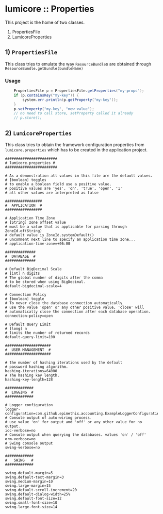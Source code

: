 # lumicore :: Properties

This project is the home of two classes.

1. PropertiesFile
1. LumicoreProperties

## 1) `PropertiesFile`

This class tries to emulate the way `ResourceBundle`s are obtained through `ResourceBundle.getBundle(bundleName)`

### Usage

```java
	PropertiesFile p = PropertiesFile.getProperties("my-props");
	if (p.containsKey("my-key")) {
		system.err.println(p.getProperty("my-key"));
	}
	p.setProperty("my-key", "new value");
	// no need to call store, setProperty called it already
	// p.store();
```

## 2) `LumicoreProperties`

This class tries to obtain the framework configuration properties from `lumicore.properties` which has to be created in the application project.

```properties
########################
# lumicore.properties #
########################

# As a demonstration all values in this file are the default values.
# [boolean] toggles
# to enable a boolean field use a positive value.
# positive values are 'yes', 'on', 'true', 'open', '1'
# all other values are interpreted as false

#################
#  APPLICATION  #
#################

# Application Time Zone
# [String] zone offset value
# must be a value that is applicable for parsing through ZoneId.of(String)
# default value is ZoneId.systemDefault()
# uncomment next line to specify an application time zone...
# application-time-zone=+06:00

##############
#  DATABASE  #
##############

# Default BigDecimal Scale
# [int] n digits
# The global number of digits after the comma
# to be stored when using BigDecimal.
default-bigdecimal-scale=4

# Connection Policy
# [boolean] toggle
# To never close the database connection automatically
# use the value 'open' or any other positive value, 'close' will 
# automatically close the connection after each database operation.
connection-policy=open

# Default Query Limit
# [long] n
# limits the number of returned records
default-query-limit=100

#####################
#  USER MANAGEMENT  #
#####################

# the number of hashing iterations used by the default
# password hashing algorithm.
hashing-iterations=64000
# The hashing key length.
hashing-key-length=128

#############
#  LOGGING  #
#############

# Logger configuration
logger-configuration=com.github.epimethix.accounting.ExampleLoggerConfiguration
# Console output of auto-wiring process.
# use value 'on' for output and 'off' or any other value for no output.
ioc-verbose=no
# Console output when querying the databases. values 'on' / 'off'
orm-verbose=no
# Swing console output
swing-verbose=no

#############
#   SWING   #
#############

swing.default-margin=5
swing.default-text-margin=3
swing.medium-margin=10
swing.large-margin=15
swing.default-scroll-increment=20
swing.default-dialog-width=25%
swing.default-font-size=12
swing.small-font-size=10
swing.large-font-size=14
```